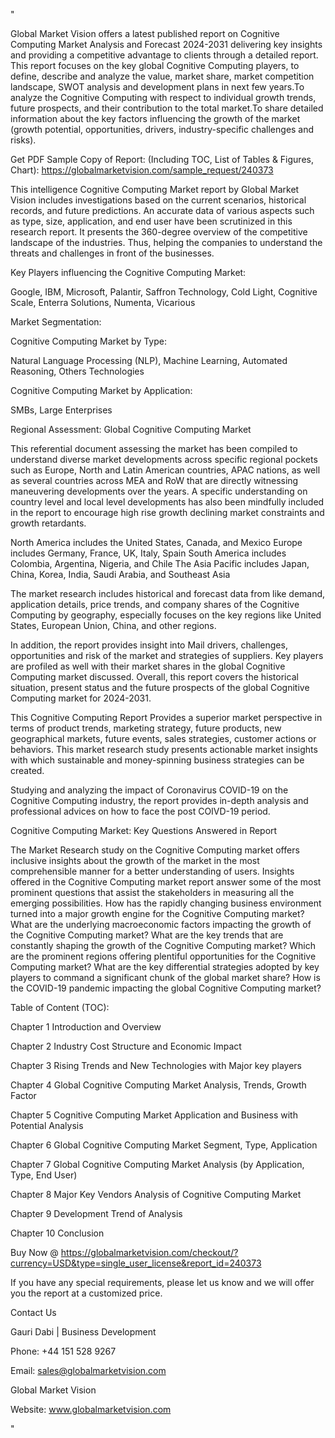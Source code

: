 "

Global Market Vision offers a latest published report on Cognitive Computing Market Analysis and Forecast 2024-2031 delivering key insights and providing a competitive advantage to clients through a detailed report. This report focuses on the key global Cognitive Computing players, to define, describe and analyze the value, market share, market competition landscape, SWOT analysis and development plans in next few years.To analyze the Cognitive Computing with respect to individual growth trends, future prospects, and their contribution to the total market.To share detailed information about the key factors influencing the growth of the market (growth potential, opportunities, drivers, industry-specific challenges and risks).

Get PDF Sample Copy of Report: (Including TOC, List of Tables & Figures, Chart): https://globalmarketvision.com/sample_request/240373

This intelligence Cognitive Computing Market report by Global Market Vision includes investigations based on the current scenarios, historical records, and future predictions. An accurate data of various aspects such as type, size, application, and end user have been scrutinized in this research report. It presents the 360-degree overview of the competitive landscape of the industries. Thus, helping the companies to understand the threats and challenges in front of the businesses.

Key Players influencing the Cognitive Computing Market:

Google, IBM, Microsoft, Palantir, Saffron Technology, Cold Light, Cognitive Scale, Enterra Solutions, Numenta, Vicarious

Market Segmentation:

Cognitive Computing Market by Type:

Natural Language Processing (NLP), Machine Learning, Automated Reasoning, Others Technologies

Cognitive Computing Market by Application:

SMBs, Large Enterprises

Regional Assessment: Global Cognitive Computing Market

This referential document assessing the market has been compiled to understand diverse market developments across specific regional pockets such as Europe, North and Latin American countries, APAC nations, as well as several countries across MEA and RoW that are directly witnessing maneuvering developments over the years. A specific understanding on country level and local level developments has also been mindfully included in the report to encourage high rise growth declining market constraints and growth retardants.

North America includes the United States, Canada, and Mexico
Europe includes Germany, France, UK, Italy, Spain
South America includes Colombia, Argentina, Nigeria, and Chile
The Asia Pacific includes Japan, China, Korea, India, Saudi Arabia, and Southeast Asia

The market research includes historical and forecast data from like demand, application details, price trends, and company shares of the Cognitive Computing by geography, especially focuses on the key regions like United States, European Union, China, and other regions.

In addition, the report provides insight into Mail drivers, challenges, opportunities and risk of the market and strategies of suppliers. Key players are profiled as well with their market shares in the global Cognitive Computing market discussed. Overall, this report covers the historical situation, present status and the future prospects of the global Cognitive Computing market for 2024-2031.

This Cognitive Computing Report Provides a superior market perspective in terms of product trends, marketing strategy, future products, new geographical markets, future events, sales strategies, customer actions or behaviors. This market research study presents actionable market insights with which sustainable and money-spinning business strategies can be created.

Studying and analyzing the impact of Coronavirus COVID-19 on the Cognitive Computing industry, the report provides in-depth analysis and professional advices on how to face the post COIVD-19 period.

Cognitive Computing Market: Key Questions Answered in Report

The Market Research study on the Cognitive Computing market offers inclusive insights about the growth of the market in the most comprehensible manner for a better understanding of users. Insights offered in the Cognitive Computing market report answer some of the most prominent questions that assist the stakeholders in measuring all the emerging possibilities.
How has the rapidly changing business environment turned into a major growth engine for the Cognitive Computing market?
What are the underlying macroeconomic factors impacting the growth of the Cognitive Computing market?
What are the key trends that are constantly shaping the growth of the Cognitive Computing market?
Which are the prominent regions offering plentiful opportunities for the Cognitive Computing market?
What are the key differential strategies adopted by key players to command a significant chunk of the global market share?
How is the COVID-19 pandemic impacting the global Cognitive Computing market?

Table of Content (TOC):

Chapter 1 Introduction and Overview

Chapter 2 Industry Cost Structure and Economic Impact

Chapter 3 Rising Trends and New Technologies with Major key players

Chapter 4 Global Cognitive Computing Market Analysis, Trends, Growth Factor

Chapter 5 Cognitive Computing Market Application and Business with Potential Analysis

Chapter 6 Global Cognitive Computing Market Segment, Type, Application

Chapter 7 Global Cognitive Computing Market Analysis (by Application, Type, End User)

Chapter 8 Major Key Vendors Analysis of Cognitive Computing Market

Chapter 9 Development Trend of Analysis

Chapter 10 Conclusion

Buy Now @ https://globalmarketvision.com/checkout/?currency=USD&type=single_user_license&report_id=240373

If you have any special requirements, please let us know and we will offer you the report at a customized price.

Contact Us

Gauri Dabi | Business Development

Phone: +44 151 528 9267

Email: sales@globalmarketvision.com

Global Market Vision

Website: www.globalmarketvision.com

"
